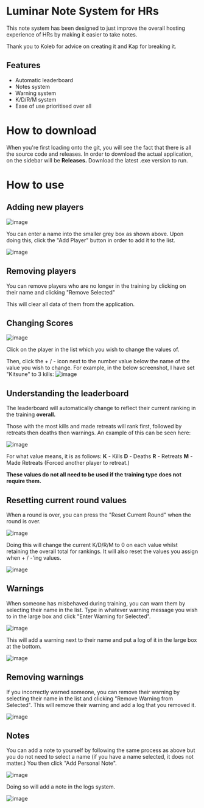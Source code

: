 # Luminar Note System for HRs

This note system has been designed to just improve the overall hosting experience of HRs by making it easier to take notes.

Thank you to Koleb for advice on creating it and Kap for breaking it.

## Features
- Automatic leaderboard
- Notes system
- Warning system
- K/D/R/M system
- Ease of use prioritised over all


# How to download

When you're first loading onto the git, you will see the fact that there is all the source code and releases. In order to download the actual application, on the sidebar will be **Releases.** Download the latest .exe version to run.

# How to use

## Adding new players
![image](https://github.com/user-attachments/assets/23f37036-bd3d-4d6e-9c78-25a11a90d88c)

You can enter a name into the smaller grey box as shown above. Upon doing this, click the "Add Player" button in order to add it to the list.

![image](https://github.com/user-attachments/assets/56504a5a-22cb-4624-b545-032881215c0e)

## Removing players
You can remove players who are no longer in the training by clicking on their name and clicking "Remove Selected"

This will clear all data of them from the application.

## Changing Scores

![image](https://github.com/user-attachments/assets/166a83d1-03d1-4dee-9f1f-2b387c96c94c)

Click on the player in the list which you wish to change the values of.

Then, click the + / - icon next to the number value below the name of the value you wish to change. For example, in the below screenshot, I have set "Kitsune" to 3 kills:
![image](https://github.com/user-attachments/assets/813b91f9-7db3-49cf-a02a-8bf33f6922f3)

## Understanding the leaderboard

The leaderboard will automatically change to reflect their current ranking in the training **overall.**

Those with the most kills and made retreats will rank first, followed by retreats then deaths then warnings. An example of this can be seen here:

![image](https://github.com/user-attachments/assets/3335edf9-6bc6-43a6-8b87-b8a1105ebc6d)

For what value means, it is as follows:
**K** - Kills
**D** - Deaths
**R** - Retreats
**M** - Made Retreats (Forced another player to retreat.)

**These values do not all need to be used if the training type does not require them.**

## Resetting current round values

When a round is over, you can press the "Reset Current Round" when the round is over.

![image](https://github.com/user-attachments/assets/87778233-e24d-4221-9425-c0ecc06e0eb7)

Doing this will change the current K/D/R/M to 0 on each value whilst retaining the overall total for rankings. It will also reset the values you assign when + / -'ing values.

![image](https://github.com/user-attachments/assets/a1f66f04-2340-40ca-8b16-ba0e8a68c438)

## Warnings

When someone has misbehaved during training, you can warn them by selecting their name in the list. Type in whatever warning message you wish to in the large box and click "Enter Warning for Selected". 

![image](https://github.com/user-attachments/assets/c5f46874-67af-406b-9ea9-8b1313bf0cf1)

This will add a warning next to their name and put a log of it in the large box at the bottom.

![image](https://github.com/user-attachments/assets/47932023-5ae3-43eb-a029-2f9a894213f4)

## Removing warnings
If you incorrectly warned someone, you can remove their warning by selecting their name in the list and clicking "Remove Warning from Selected". This will remove their warning and add a log that you removed it.

![image](https://github.com/user-attachments/assets/25b304f4-7c57-4976-8ee6-5e25228c8081)

## Notes

You can add a note to yourself by following the same process as above but you do not need to select a name (if you have a name selected, it does not matter.) You then click "Add Personal Note".

![image](https://github.com/user-attachments/assets/61ffbcb8-7892-492e-9aa8-2edb93c42f1d)

Doing so will add a note in the logs system.

![image](https://github.com/user-attachments/assets/714c9c5d-6bd4-4dfc-a5bd-2df8a030173f)






